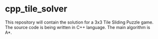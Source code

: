 # cpp_tile_solver

This repository will contain the solution for a 3x3 Tile Sliding Puzzle game.
The source code is being written in C++ language. The main algorithm is A*.
